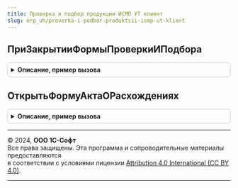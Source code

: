 ```yaml
---
title: Проверка и подбор продукции ИСМП УТ клиент
slug: erp_uh/proverka-i-podbor-produktsii-ismp-ut-klient
---
```



## ПриЗакрытииФормыПроверкиИПодбора
<details style="margin: 1em 0; padding: 0.5em; border: 1px solid #ccc; border-radius: 6px;">

<summary style="font-weight: bold; cursor: pointer;">Описание, пример вызова</summary>

```bsl

Процедура ПриЗакрытииФормыПроверкиИПодбора(Результат, ДополнительныеПараметры) Экспорт
```

Пример вызова
```bsl
ПроверкаИПодборПродукцииИСМПУТКлиент.ПриЗакрытииФормыПроверкиИПодбора(Результат, ДополнительныеПараметры) 
```
</details>

## ОткрытьФормуАктаОРасхождениях
<details style="margin: 1em 0; padding: 0.5em; border: 1px solid #ccc; border-radius: 6px;">

<summary style="font-weight: bold; cursor: pointer;">Описание, пример вызова</summary>

```bsl

Процедура ОткрытьФормуАктаОРасхождениях(ДокументСсылка, ВладелецФормы) Экспорт
```

Пример вызова
```bsl
ПроверкаИПодборПродукцииИСМПУТКлиент.ОткрытьФормуАктаОРасхождениях(ДокументСсылка, ВладелецФормы) 
```
</details>

---

© 2024, **ООО 1С-Софт**  
Все права защищены. Эта программа и сопроводительные материалы предоставляются  
в соответствии с условиями лицензии [Attribution 4.0 International (CC BY 4.0)](https://creativecommons.org/licenses/by/4.0/legalcode).

---
